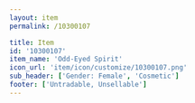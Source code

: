 ```yaml
---
layout: item
permalink: /10300107

title: Item
id: '10300107'
item_name: 'Odd-Eyed Spirit'
icon_url: 'item/icon/customize/10300107.png'
sub_header: ['Gender: Female', 'Cosmetic']
footer: ['Untradable, Unsellable']
---
```

